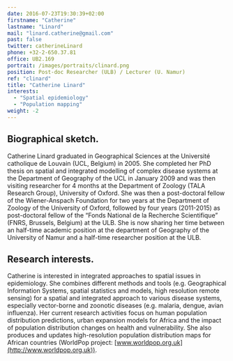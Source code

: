 ```yaml
---
date: 2016-07-23T19:30:39+02:00
firstname: "Catherine"
lastname: "Linard"
mail: "linard.catherine@gmail.com"
past: false
twitter: catherineLinard
phone: +32-2-650.37.81
office: UB2.169
portrait: /images/portraits/clinard.png
position: Post-doc Researcher (ULB) / Lecturer (U. Namur)
ref: "clinard"
title: "Catherine Linard"
interests:
  - "Spatial epidemiology"
  - "Population mapping"
weight: -2
---
```


## Biographical sketch. 

Catherine Linard graduated in Geographical Sciences at the Université catholique de Louvain (UCL, Belgium) in 2005. She completed her PhD thesis on spatial and integrated modelling of complex disease systems at the Department of Geography of the UCL in January 2009 and was then visiting researcher for 4 months at the Department of Zoology (TALA Research Group), University of Oxford. She was then a post-doctoral fellow of the Wiener-Anspach Foundation for two years at the Department of Zoology of the University of Oxford, followed by four years (2011-2015) as post-doctoral fellow of the “Fonds National de la Recherche Scientifique” (FNRS, Brussels, Belgium) at the ULB. She is now sharing her time between an half-time academic position at the department of Geography of the University of Namur and a half-time researcher position at the ULB.

## Research interests.  

Catherine is interested in integrated approaches to spatial issues in epidemiology. She combines different methods and tools (e.g. Geographical Information Systems, spatial statistics and models, high resolution remote sensing) for a spatial and integrated approach to various disease systems, especially vector-borne and zoonotic diseases (e.g. malaria, dengue, avian influenza). Her current research activities focus on human population distribution predictions, urban expansion models for Africa and the impact of population distribution changes on health and vulnerability. She also produces and updates high-resolution population distribution maps for African countries (WorldPop project: [www.worldpop.org.uk](http://www.worldpop.org.uk)).
